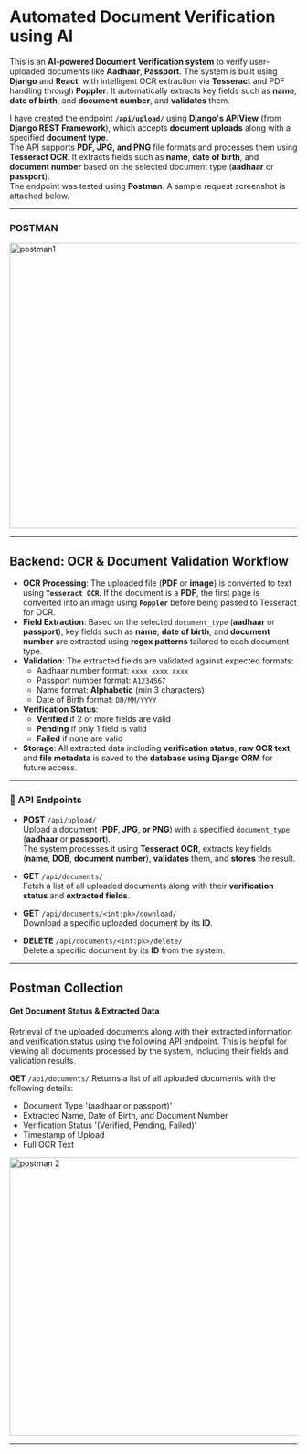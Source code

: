# Automated Document Verification using AI

This is an **AI-powered Document Verification system** to verify user-uploaded documents like **Aadhaar**, **Passport**. The system is built using **Django** and **React**, with intelligent OCR extraction via **Tesseract** and PDF handling through **Poppler**. It automatically extracts key fields such as **name**, **date of birth**, and **document number**, and **validates** them.

I have created the endpoint **`/api/upload/`** using **Django's APIView** (from **Django REST Framework**), which accepts **document uploads** along with a specified **document type**.  
The API supports **PDF, JPG, and PNG** file formats and processes them using **Tesseract OCR**. It extracts fields such as **name**, **date of birth**, and **document number** based on the selected document type (**aadhaar** or **passport**).  
The endpoint was tested using **Postman**. A sample request screenshot is attached below.

---

### POSTMAN

<img width="943" height="500" alt="postman1" src="https://github.com/user-attachments/assets/c0da68fe-9dda-4ca8-85d5-9b61c2930726" />

---

## Backend: OCR & Document Validation Workflow

- **OCR Processing**: The uploaded file (**PDF** or **image**) is converted to text using **`Tesseract OCR`**. If the document is a **PDF**, the first page is converted into an image using **`Poppler`** before being passed to Tesseract for OCR.
- **Field Extraction**: Based on the selected `document_type` (**aadhaar** or **passport**), key fields such as **name**, **date of birth**, and **document number** are extracted using **regex patterns** tailored to each document type.
- **Validation**: The extracted fields are validated against expected formats:
  - Aadhaar number format: `xxxx xxxx xxxx`
  - Passport number format: `A1234567`
  - Name format: **Alphabetic** (min 3 characters)
  - Date of Birth format: `DD/MM/YYYY`
- **Verification Status**:
  - **Verified** if 2 or more fields are valid  
  - **Pending** if only 1 field is valid  
  - **Failed** if none are valid
- **Storage**: All extracted data including **verification status**, **raw OCR text**, and **file metadata** is saved to the **database using Django ORM** for future access.

---

### 🔗 API Endpoints

- **POST** `/api/upload/`  
  Upload a document (**PDF, JPG, or PNG**) with a specified `document_type` (**aadhaar** or **passport**).  
  The system processes it using **Tesseract OCR**, extracts key fields (**name**, **DOB**, **document number**), **validates** them, and **stores** the result.

- **GET** `/api/documents/`  
  Fetch a list of all uploaded documents along with their **verification status** and **extracted fields**.

- **GET** `/api/documents/<int:pk>/download/`  
  Download a specific uploaded document by its **ID**.

- **DELETE** `/api/documents/<int:pk>/delete/`  
  Delete a specific document by its **ID** from the system.

---

## Postman Collection

#### Get Document Status & Extracted Data

Retrieval of the uploaded documents along with their extracted information and verification status using the following API endpoint. This is helpful for viewing all documents processed by the system, including their fields and validation results.

**GET** `/api/documents/`
  Returns a list of all uploaded documents with the following details:
  - Document Type '(aadhaar or passport)'
  - Extracted Name, Date of Birth, and Document Number
  - Verification Status '(Verified, Pending, Failed)'
  - Timestamp of Upload
  - Full OCR Text

<img width="948" height="487" alt="postman 2" src="https://github.com/user-attachments/assets/7c71c55f-4bba-4039-b189-a646d15de62b" />

---

